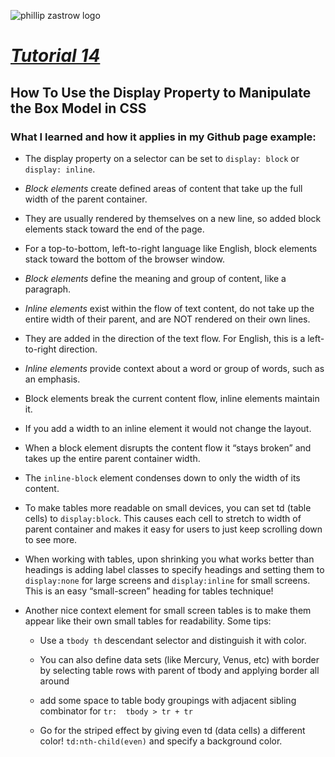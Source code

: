 ![phillip zastrow logo](https://pbs.twimg.com/profile_images/1452633114044403715/d3liT5vd_400x400.jpg)
# [*Tutorial 14*](https://www.digitalocean.com/community/tutorials/how-to-use-the-display-property-to-manipulate-the-box-model-in-css) 
## How To Use the Display Property to Manipulate the Box Model in CSS

### What I learned and how it applies in my Github page example:

- The display property on a selector can be set to `display: block` or `display: inline`.

- *Block elements* create defined areas of content that take up the full width of the parent container. 

- They are usually rendered by themselves on a new line, so added block elements stack toward the end of the page. 

- For a top-to-bottom, left-to-right language like English, block elements stack toward the bottom of the browser window.

- *Block elements* define the meaning and group of content, like a paragraph.

- *Inline elements* exist within the flow of text content, do not take up the entire width of their parent, and are NOT rendered on their own lines.

- They are added in the direction of the text flow. For English, this is a left-to-right direction.

- *Inline elements* provide context about a word or group of words, such as an emphasis.

- Block elements break the current content flow, inline elements maintain it.

- If you add a width to an inline element it would not change the layout.

- When a block element disrupts the content flow it “stays broken” and  takes up the entire parent container width.

- The `inline-block` element condenses down to only the width of its content.

- To make tables more readable on small devices,  you can set td (table cells) to `display:block`. This causes each cell to stretch to width of parent container and makes it easy for users to just keep scrolling down to see more.

- When working with tables, upon shrinking you what works better than headings is adding label classes to specify headings and setting them to `display:none` for large screens and `display:inline` for small screens. This is an easy “small-screen” heading for tables technique!

- Another nice context element for small screen tables is to make them appear like their own small tables for readability. Some tips:

    - Use a `tbody th` descendant selector and distinguish it with color.

    - You can also define data sets (like Mercury, Venus, etc) with border by selecting table rows with parent of tbody and applying border all around

    - add some space to table body groupings with adjacent sibling combinator for `tr:  tbody > tr + tr`

    - Go for the striped effect by giving even td (data cells) a different color!  `td:nth-child(even)` and specify a background color.
